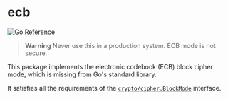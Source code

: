 # ecb

<a href="https://pkg.go.dev/github.com/clfs/ecb"><img src="https://pkg.go.dev/badge/github.com/clfs/ecb.svg" alt="Go Reference"></a>

> **Warning**
> Never use this in a production system. ECB mode is not secure.

This package implements the electronic codebook (ECB) block cipher mode, which
is missing from Go's standard library.

It satisfies all the requirements of the [`crypto/cipher.BlockMode`][0]
interface.

[0]: https://pkg.go.dev/crypto/cipher#BlockMode